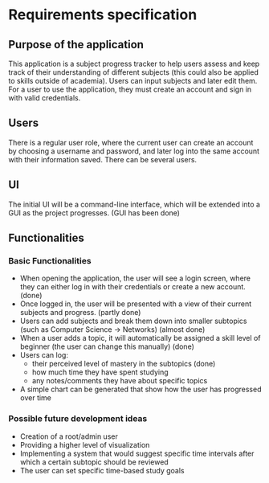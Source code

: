 # Requirements specification

## Purpose of the application
This application is a subject progress tracker to help users assess and keep track of their understanding of different subjects (this could also be applied to skills outside of academia). Users can input subjects and later edit them. For a user to use the application, they must create an account and sign in with valid credentials.

## Users
There is a regular user role, where the current user can create an account by choosing a username and password, and later log into the same account with their information saved. There can be several users.

## UI
The initial UI will be a command-line interface, which will be extended into a GUI as the project progresses. (GUI has been done)

## Functionalities
### Basic Functionalities
- When opening the application, the user will see a login screen, where they can either log in with their credentials or create a new account. (done)
- Once logged in, the user will be presented with a view of their current subjects and progress. (partly done)
- Users can add subjects and break them down into smaller subtopics (such as Computer Science -> Networks) (almost done)
- When a user adds a topic, it will automatically be assigned a skill level of beginner (the user can change this manually) (done)
- Users can log:
    - their perceived level of mastery in the subtopics (done)
    - how much time they have spent studying
    - any notes/comments they have about specific topics
- A simple chart can be generated that show how the user has progressed over time


### Possible future development ideas
- Creation of a root/admin user
- Providing a higher level of visualization
- Implementing a system that would suggest specific time intervals after which a certain subtopic should be reviewed
- The user can set specific time-based study goals
